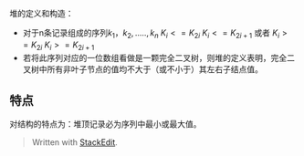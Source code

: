 堆的定义和构造：
- 对于n条记录组成的序列${k_1，k_2,.....,k_n}$
$K_i<=K_{2i}$
$K_i<=K_{2i+1}$
或者
$K_i>=K_{2i}$
$K_i>=K_{2i+1}$
- 若将此序列对应的一位数组看做是一颗完全二叉树，则堆的定义表明，完全二叉树中所有非叶子节点的值均不大于（或不小于）其左右子结点值。
## 特点
对结构的特点为：堆顶记录必为序列中最小或最大值。

> Written with [StackEdit](https://stackedit.io/).
<!--stackedit_data:
eyJoaXN0b3J5IjpbLTMzNDg0OTI0OV19
-->